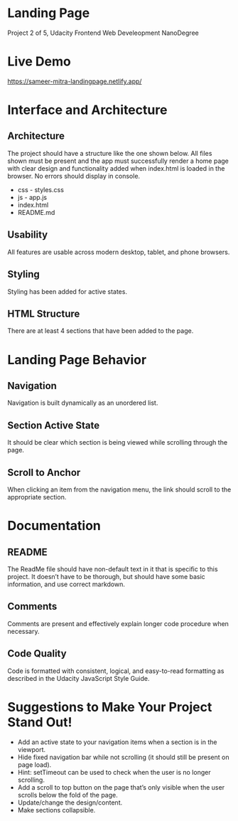 # Landing Page
Project 2 of 5, Udacity Frontend Web Develeopment NanoDegree

# Live Demo
https://sameer-mitra-landingpage.netlify.app/

# Interface and Architecture
## Architecture

The project should have a structure like the one shown below. All files shown must be present and the app must successfully render a home page with clear design and functionality added when index.html is loaded in the browser. No errors should display in console.

 - css - styles.css    
 - js - app.js
 - index.html
 - README.md

## Usability
All features are usable across modern desktop, tablet, and phone browsers.

## Styling
Styling has been added for active states.

## HTML Structure
There are at least 4 sections that have been added to the page.

# Landing Page Behavior
## Navigation
Navigation is built dynamically as an unordered list.

## Section Active State
It should be clear which section is being viewed while scrolling through the page.

## Scroll to Anchor
When clicking an item from the navigation menu, the link should scroll to the appropriate section.

# Documentation
## README
The ReadMe file should have non-default text in it that is specific to this project. It doesn’t have to be thorough, but should have some basic information, and use correct markdown.

## Comments
Comments are present and effectively explain longer code procedure when necessary.

## Code Quality
Code is formatted with consistent, logical, and easy-to-read formatting as described in the Udacity JavaScript Style Guide.

# Suggestions to Make Your Project Stand Out!
 - Add an active state to your navigation items when a section is in the viewport.
 - Hide fixed navigation bar while not scrolling (it should still be present on page load).
 - Hint: setTimeout can be used to check when the user is no longer scrolling.
 - Add a scroll to top button on the page that’s only visible when the user scrolls below the fold of the page.
 - Update/change the design/content.
 - Make sections collapsible.
